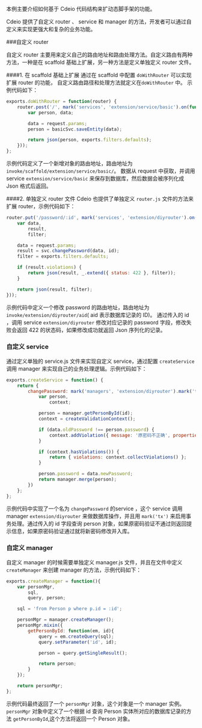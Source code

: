 本例主要介绍如何基于 Cdeio 代码结构来扩动态脚手架的功能。

 Cdeio 提供了自定义 router 、 service 和 manager 的方法，开发者可以通过自定义来实现更强大和复杂的业务功能。

###自定义 router

自定义 router 主要用来定义自己的路由地址和路由处理方法。自定义路由有两种方法，一种是在 scaffold 基础上扩展，另一种方法是定义单独定义 router 文件。

####1. 在 scaffold 基础上扩展
通过在 scaffold 中配置 `doWithRouter` 可以实现扩展 router 的功能， 自定义路由路径和处理方法就定义在`doWithRouter` 中。
示例代码如下：
```javascript
exports.doWithRouter = function(router) {
    router.post('/', mark('services', 'extension/service/basic').on(function (basicSvc, request) {
        var person, data;

        data = request.params;
        person = basicSvc.saveEntity(data);

        return json(person, exports.filters.defaults);
    }));
};
```
示例代码定义了一个新增对象的路由地址，路由地址为 `invoke/scaffold/extension/service/basic/`。
数据从 request 中获取，并调用 service `extension/service/basic` 来保存到数据库，然后数据会被序列化成 Json 格式后返回。

####2. 单独定义 router 文件
 Cdeio 也提供了单独定义 `router.js` 文件的方法来扩展 router，示例代码如下：
```javascript
router.put('/password/:id', mark('services', 'extension/diyrouter').on(function (svc, request, id) {
    var data,
        result,
        filter;

    data = request.params;
    result = svc.changePassword(data, id);
    filter = exports.filters.defaults;

    if (result.violations) {
        return json(result, _.extend({ status: 422 }, filter));
    }

    return json(result, filter);
}));
```
示例代码中定义一个修改 password 的路由地址，路由地址为 `invoke/extension/diyrouter/aid`( aid 表示数据库记录的 ID)。
通过传入的 id ，调用 service `extension/diyrouter` 修改对应记录的 password 字段，修改失败会返回 422 的状态码，如果修改成功就返回 Json 序列化的记录。

### 自定义 service

通过定义单独的 service.js 文件来实现自定义 service，通过配置 `createService` 调用 manager 来实现自己的业务处理逻辑。示例代码如下：
```javascript
exports.createService = function() {
    return {
        changePassword: mark('managers', 'extension/diyrouter').mark('tx').on(function (manager, data, id) {
            var person,
                context;

            person = manager.getPersonById(id);
            context = createValidationContext();

            if (data.oldPassword !== person.password) {
                context.addViolation({ message: '原密码不正确', properties: 'oldPassword' });
            }

            if (context.hasViolations()) {
                return { violations: context.collectViolations() };
            }

            person.password = data.newPassword;
            return manager.merge(person);
        })
    };
};
```
示例代码中实现了一个名为 `changePassword` 的service ，这个 service 调用 manager `extension/diyrouter` 来做数据库操作，并且用 `mark('tx')` 来启用事务处理。通过传入的 id 字段查询 person 对象，如果原密码验证不通过则返回提示信息，如果原密码验证通过就将新密码修改并入库。


### 自定义 manager
自定义 manager 的时候需要单独定义 manager.js 文件，并且在文件中定义 `createManager` 来创建 manager 的方法，示例代码如下：
```javascript
exports.createManager = function(){
    var personMgr,
        sql,
        query, person;

    sql = 'from Person p where p.id = :id';

    personMgr = manager.createManager();
    personMgr.mixin({
        getPersonById: function(em, id){
            query = em.createQuery(sql);
            query.setParameter('id', id);

            person = query.getSingleResult();

            return person;
        }
    });

    return personMgr;
};
```
示例代码最终返回了一个 `personMgr` 对象，这个对象是一个 manager 实例。`personMgr` 对象中定义了一个根据 id 查询 Person 实体所对应的数据库记录的方法 `getPersonById`,这个方法将返回一个 Person 对象。

